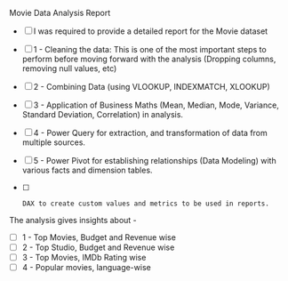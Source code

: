 Movie Data Analysis Report

- [ ] I was required to provide a detailed report for the Movie dataset

- [ ] 1 - Cleaning the data: This is one of the most important steps to perform before moving forward with the analysis (Dropping columns, removing null values, etc)
- [ ] 2 - Combining Data (using VLOOKUP, INDEXMATCH, XLOOKUP)
- [ ] 3 - Application of Business Maths (Mean, Median, Mode, Variance, Standard Deviation, Correlation) in analysis.
- [ ] 4 - Power Query for extraction, and transformation of data from multiple sources. 
- [ ] 5 - Power Pivot for establishing relationships (Data Modeling) with various facts and dimension tables.
- [ ]     DAX to create custom values and metrics to be used in reports.

The analysis gives insights about  - 
- [ ] 1 - Top Movies, Budget and Revenue wise
- [ ] 2 - Top Studio, Budget and Revenue wise
- [ ] 3 - Top Movies, IMDb Rating wise
- [ ] 4 - Popular movies, language-wise
